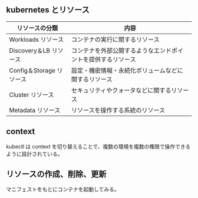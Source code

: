 ## kubernetes とリソース

| リソースの分類           | 内容                                                         |
| ------------------------ | ------------------------------------------------------------ |
| Workloads リソース       | コンテナの実行に関するリソース                               |
| Discovery＆LB リソース   | コンテナを外部公開するようなエンドポイントを提供するリソース |
| Config＆Storage リソース | 設定・機密情報・永続化ボリュームなどに関するリソース         |
| Cluster リソース         | セキュリティやクォータなどに関するリソース                   |
| Metadata リソース        | リソースを操作する系統のリソース                             |

## context

kubectl は context を切り替えることで、複数の環境を複数の権限で操作できるように設計されている。

## リソースの作成、削除、更新

マニフェストをもとにコンテナを起動してみる。


